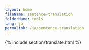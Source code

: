 ```yaml
---
layout: home
fileName: sentence-translation
folderName: tools
lang: ja
permalink: /ja/sentence-translation
---
```

{% include section/translate.html %}